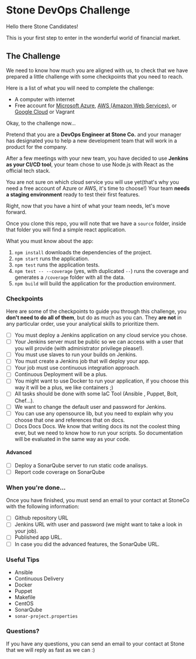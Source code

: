 # Stone DevOps Challenge

Hello there Stone Candidates!

This is your first step to enter in the wonderful world of financial market.

## The Challenge

We need to know how much you are aligned with us,
to check that we have prepared a little challenge with some checkpoints that you need to reach.

Here is a list of what you will need to complete the challenge:

- A computer with internet
- Free account for <a href="https://goo.gl/1gzFRE" target="_blank">Microsoft Azure</a>, <a href="https://goo.gl/GQRLct" target="_blank">AWS (Amazon Web Services)</a>, or <a href="https://cloud.google.com" target="_blank">Google Cloud</a> or Vagrant

Okay, to the challenge now...

Pretend that you are a **DevOps Engineer at Stone Co.** and your manager has designated you to help a new development team that will work in a product for the company.

After a few meetings with your new team, you have decided to use **Jenkins as your CI/CD tool**, your team chose to use Node.js with React as the official tech stack.

You are not sure on which cloud service you will use yet(that's why you need a free account of Azure or AWS, it's time to choose!)
Your team **needs a staging environment** ready to test their first features.

Right, now that you have a hint of what your team needs, let's move forward.

Once you clone this repo, you will note that we have a `source` folder, inside that folder you will find a  simple react application.

What you must know about the app:

 1. `npm install` downloads the dependencies of the project.
 2. `npm start` runs the application.
 3. `npm test` runs the application tests.
 4. `npm test -- --coverage` (yes, with duplicated `--`) runs the coverage and generates a `/coverage` folder with all the data.
 5. `npm build` will build the application for the production environment.

### Checkpoints

Here are some of the checkpoints to guide you through this challenge, you **don't need to do all of them**, but do as much as you can. They **are not** in any particular order, use your analytical skills to prioritize them.

- [ ] You must deploy a Jenkins application on any cloud service you chose.
- [ ] Your Jenkins server must be public so we can access with a user that you will provide (with administrator privilege please!).
- [ ] You must use slaves to run your builds on Jenkins.
- [ ] You must create a Jenkins job that will deploy your app.
- [ ] Your job must use continuous integration approach.
- [ ] Continuous Deployment will be a plus.
- [ ] You might want to use Docker to run your application, if you choose this way it will be a plus, we like containers ;)
- [ ] All tasks should be done with some IaC Tool (Ansible , Puppet, Bolt, Chef...).
- [ ] We want to change the default user and password for Jenkins.
- [ ] You can use any opensource lib, but you need to explain why you choose that one and references that on docs.
- [ ] Docs Docs Docs. We know that writing docs its not the coolest thing ever, but we need to know how to run your scripts. So documentation will be evaluated in the same way as your code.

#### Advanced

- [ ] Deploy a SonarQube server to run static code analisys.
- [ ] Report code coverage on SonarQube

### When you're done...

Once you have finished, you must send an email to your contact at StoneCo with the following information:

- [ ] Github repository URL
- [ ] Jenkins URL with user and password (we might want to take a look in your job).
- [ ] Published app URL.
- [ ] In case you did the advanced features, the SonarQube URL.

### Useful Tips

- Ansible
- Continuous Delivery
- Docker
- Puppet
- Makefile
- CentOS
- SonarQube
- `sonar-project.properties`

### Questions?

If you have any questions, you can send an email to your contact at Stone that we will reply as fast as we can :)
